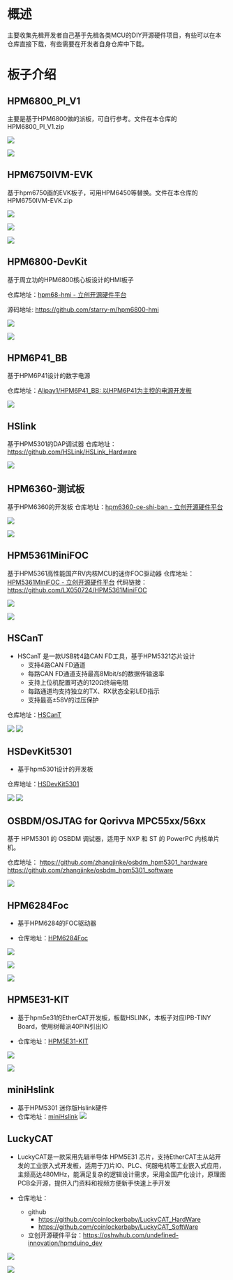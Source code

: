# 概述

主要收集先楫开发者自己基于先楫各类MCU的DIY开源硬件项目，有些可以在本仓库直接下载，有些需要在开发者自身仓库中下载。

# 板子介绍

## HPM6800_PI_V1

主要是基于HPM6800做的派板，可自行参考。文件在本仓库的HPM6800_PI_V1.zip

![](image/HPM6800_PI_V1_TOP.jpeg)

![](image/HPM6800_PI_V1_bottom.jpeg.jpeg)

## HPM6750IVM-EVK

基于hpm6750画的EVK板子，可用HPM6450等替换。文件在本仓库的HPM6750IVM-EVK.zip

![](image/HPM6750IVM-EVK_top.png)

![](image/HPM6750IVM-EVK_bottom.png)

![](image/HPM6750IVM-EVK_image.jpeg)

## HPM6800-DevKit

基于周立功的HPM6800核心板设计的HMI板子

仓库地址：[hpm68-hmi - 立创开源硬件平台](https://oshwhub.com/hasaki6/hpm68-hmi)

源码地址: https://github.com/starry-m/hpm6800-hmi

![](image/ZLG_HPM6800_CORE_board.png)

![](image/ZLG_HPM6800_CORE_board.jpeg)

## HPM6P41_BB

基于HPM6P41设计的数字电源

仓库地址：[Alipay1/HPM6P41_BB: 以HPM6P41为主控的电源开发板](https://github.com/Alipay1/HPM6P41_BB)

![](image/HPM6P41_BB.png)

## HSlink
基于HPM5301的DAP调试器
仓库地址：https://github.com/HSLink/HSLink_Hardware

![](image/hslink.png)

## HPM6360-测试板

基于HPM6360的开发板
仓库地址：[hpm6360-ce-shi-ban - 立创开源硬件平台](https://oshwhub.com/hasaki6/hpm6360-ce-shi-ban)

![](image/hpm6360-ce-shi-ban_top.png)

![](image/hpm6360-ce-shi-ban.png)

## HPM5361MiniFOC

基于HPM5361高性能国产RV内核MCU的迷你FOC驱动器
仓库地址：[HPM5361MiniFOC - 立创开源硬件平台](https://oshwhub.com/lx050724/hpm5361foc)
代码链接：https://github.com/LX050724/HPM5361MiniFOC

![](image/HPM5361MiniFOC_top.png)

![](image/HPM5361MiniFOC_board.jpeg)


## HSCanT

- HSCanT 是一款USB转4路CAN FD工具，基于HPM5321芯片设计
  - 支持4路CAN FD通道
  - 每路CAN FD通道支持最高8Mbit/s的数据传输速率
  - 支持上位机配置可选的120Ω终端电阻
  - 每路通道均支持独立的TX、RX状态全彩LED指示
  - 支持最高±58V的过压保护

仓库地址：[HSCanT](https://github.com/HalfSweet/HSCanT)

![](image/HScanT-image.jpg)
![](image/HCanT_top.png)

## HSDevKit5301

- 基于hpm5301设计的开发板

仓库地址：[HSDevKit5301](https://github.com/HalfSweet/HSDevKit5301)

![](image/HSDevKit5301_image.jpg)
![](image/HSDevKit5301_top.png)

## OSBDM/OSJTAG for Qorivva MPC55xx/56xx
基于 HPM5301 的 OSBDM 调试器，适用于 NXP 和 ST 的 PowerPC 内核单片机。

仓库地址：
https://github.com/zhangjinke/osbdm_hpm5301_hardware
https://github.com/zhangjinke/osbdm_hpm5301_software

![](image/OSJTAG.jpg)

## HPM6284Foc

- 基于HPM6284的FOC驱动器


- 仓库地址：[HPM6284Foc](https://github.com/LX050724/HPM6284Foc.git)

![](image/HPM6284Foc_board.jpg)

![](image/HPM6284Foc_top.png)

![](image/HPM6284Foc_buttom.png)


## HPM5E31-KIT
- 基于hpm5e31的EtherCAT开发板，板载HSLINK，本板子对应IPB-TINY Board，使用树莓派40PIN引出IO

- 仓库地址：[HPM5E31-KIT](https://oshwhub.com/hasaki6/hpm5e31-kit)

![](image/HPM5E31-KIT_TOP.png)

![](image/HPM5E31-KIT_buttom.png)

## miniHslink

- 基于HPM5301 迷你版Hslink硬件
- 仓库地址：[miniHslink](https://github.com/KotoriProject/miniHslink)
![](image/mini-hslink.png)

## LuckyCAT

- LuckyCAT是一款采用先辑半导体 HPM5E31 芯片，支持EtherCAT主从站开发的工业嵌入式开发板，适用于刀片IO、PLC、伺服电机等工业嵌入式应用，主频高达480MHz，能满足复杂的逻辑设计需求，采用全国产化设计，原理图PCB全开源，提供入门资料和视频方便新手快速上手开发

- 仓库地址：
    - github
        - https://github.com/coinlockerbaby/LuckyCAT_HardWare
        - https://github.com/coinlockerbaby/LuckyCAT_SoftWare
    - 立创开源硬件平台：https://oshwhub.com/undefined-innovation/hpmduino_dev

![](image/LuckyCAT_top.png)

![](image/LuckyCAT.png)
